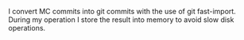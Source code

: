 I convert MC commits into git commits with the use of git fast-import.
During my operation I store the result into memory to avoid slow disk operations.
